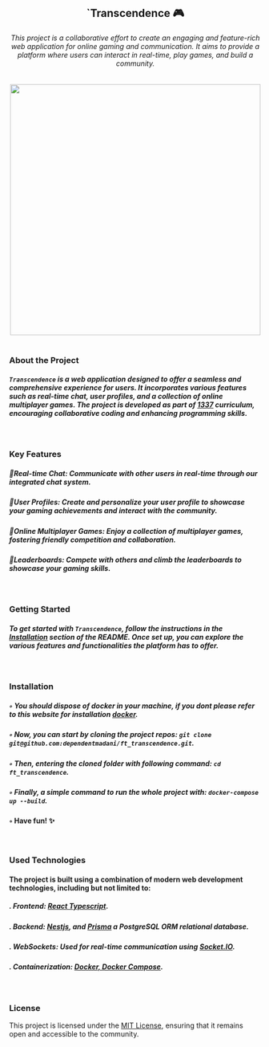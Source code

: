 <h2 align="center">`Transcendence 🎮</h2>
<div align="center">
<h6>This project is a collaborative effort to create an engaging and feature-rich web application for online gaming and communication. It aims to provide a platform where users can interact in real-time, play games, and build a community.</h6>
<img  width="500px" src="https://media3.giphy.com/media/v1.Y2lkPTc5MGI3NjExM2gwYnllcWN5OTV2djE3NndjZWFtamh3eDB0YjR1d2dkdDFlbG81eSZlcD12MV9pbnRlcm5hbF9naWZfYnlfaWQmY3Q9Zw/3oKGzjSkPCCN75Oz5u/giphy.gif" />
</div>
<br />
<h3>About the Project</h3>

<h5><code>Transcendence</code> is a web application designed to offer a seamless and comprehensive experience for users. It incorporates various features such as real-time chat, user profiles, and a collection of online multiplayer games. The project is developed as part of <a href='https://1337.ma'>1337</a> curriculum, encouraging collaborative coding and enhancing programming skills.</h5>
<br />
<h3>Key Features</h3>

<h5> 💬Real-time Chat: Communicate with other users in real-time through our integrated chat system.</h5>
  
<h5> 👤User Profiles: Create and personalize your user profile to showcase your gaming achievements and interact with the community.</h5>

<h5> 👥Online Multiplayer Games: Enjoy a collection of multiplayer games, fostering friendly competition and collaboration.</h5>

<h5> 🥇Leaderboards: Compete with others and climb the leaderboards to showcase your gaming skills.</h5>

<br />
<h3>Getting Started</h3>

<h5>To get started with <code>Transcendence</code>, follow the instructions in the <a href="#installation">Installation</a> section of the README. Once set up, you can explore the various features and functionalities the platform has to offer.</h5>
<br />
<h3>Installation</h3>
<h5>◦ You should dispose of docker in your machine, if you dont please refer to this website for installation <a href="https://docs.docker.com/engine/install/">docker</a>.</h5>

<h5>◦ Now, you can start by cloning the project repos: <code>git clone git@github.com:dependentmadani/ft_transcendence.git</code>.</h5>

<h5>◦ Then, entering the cloned folder with following command: <code>cd ft_transcendence</code>.</h5>

<h5>◦ Finally, a simple command to run the whole project with: <code>docker-compose up --build</code>.</h5>

<h4>◦ Have fun! ✨</h4>
<br />
<h3>Used Technologies</h3>

<h4>The project is built using a combination of modern web development technologies, including but not limited to:</h4>

<h5>. Frontend: <a href="https://react.dev/">React Typescript</a>.</h5>
  
<h5>. Backend: <a href="https://nestjs.com/">Nestjs</a>, and <a href="https://www.prisma.io/">Prisma</a> a PostgreSQL ORM relational database.</h5>

<h5>. WebSockets: Used for real-time communication using <a href="https://socket.io/">Socket.IO</a>.</h5>
<h5>. Containerization: <a href="https://docs.docker.com/">Docker, Docker Compose</a>.</h5>

<br />
<h3>License</h3>

This project is licensed under the [MIT License](LICENSE), ensuring that it remains open and accessible to the community.
